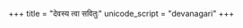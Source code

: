 +++
title = "देवस्य त्वा सवितुः"
unicode_script = "devanagari"
+++

<div class="js_include" url="/vedAH/yajuH/taittirIyam/saMhitA/sarva-prastutiH/1/1/3/devasya_tvA_savituH.md"  newLevelForH1="2" includeTitle="false"> </div>  


